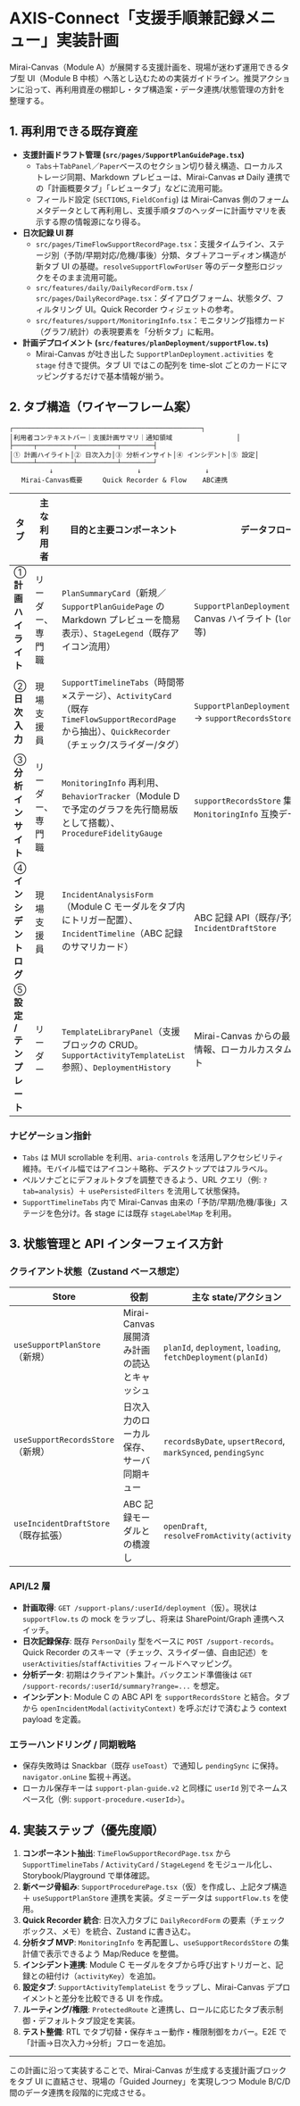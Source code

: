 # AXIS-Connect「支援手順兼記録メニュー」実装計画

Mirai-Canvas（Module A）が展開する支援計画を、現場が迷わず運用できるタブ型 UI（Module B 中核）へ落とし込むための実装ガイドライン。推奨アクションに沿って、再利用資産の棚卸し・タブ構造案・データ連携/状態管理の方針を整理する。

## 1. 再利用できる既存資産

- **支援計画ドラフト管理 (`src/pages/SupportPlanGuidePage.tsx`)**
  - `Tabs`＋`TabPanel`／`Paper`ベースのセクション切り替え構造、ローカルストレージ同期、Markdown プレビューは、Mirai-Canvas ⇄ Daily 連携での「計画概要タブ」「レビュータブ」などに流用可能。
  - フィールド設定 (`SECTIONS`, `FieldConfig`) は Mirai-Canvas 側のフォームメタデータとして再利用し、支援手順タブのヘッダーに計画サマリを表示する際の情報源になり得る。
- **日次記録 UI 群**
  - `src/pages/TimeFlowSupportRecordPage.tsx`：支援タイムライン、ステージ別（予防/早期対応/危機/事後）分類、タブ＋アコーディオン構造が新タブ UI の基礎。`resolveSupportFlowForUser` 等のデータ整形ロジックをそのまま流用可能。
  - `src/features/daily/DailyRecordForm.tsx` / `src/pages/DailyRecordPage.tsx`：ダイアログフォーム、状態タグ、フィルタリング UI。Quick Recorder ウィジェットの参考。
  - `src/features/support/MonitoringInfo.tsx`：モニタリング指標カード（グラフ/統計）の表現要素を「分析タブ」に転用。
- **計画デプロイメント (`src/features/planDeployment/supportFlow.ts`)**
  - Mirai-Canvas が吐き出した `SupportPlanDeployment.activities` を `stage` 付きで提供。タブ UI ではこの配列を time-slot ごとのカードにマッピングするだけで基本情報が揃う。

## 2. タブ構造（ワイヤーフレーム案）

```
┌───────────────────────────────────────────────┐
│利用者コンテキストバー｜支援計画サマリ｜通知領域                │
├─────┬─────────┬──────────┬────────┤
│① 計画ハイライト│② 日次入力│③ 分析インサイト│④ インシデント│⑤ 設定│
└─────┴─────────┴──────────┴────────┘
          ↓                     ↓                ↓
   Mirai-Canvas概要     Quick Recorder & Flow    ABC連携
```

| タブ | 主な利用者 | 目的と主要コンポーネント | データフロー |
| --- | --- | --- | --- |
| ① **計画ハイライト** | リーダー、専門職 | `PlanSummaryCard`（新規／`SupportPlanGuidePage` の Markdown プレビューを簡易表示）、`StageLegend`（既存アイコン流用） | `SupportPlanDeployment`, Mirai-Canvas ハイライト (`longTermGoal` 等) |
| ② **日次入力** | 現場支援員 | `SupportTimelineTabs`（時間帯×ステージ）、`ActivityCard`（既存 `TimeFlowSupportRecordPage` から抽出）、`QuickRecorder`（チェック/スライダー/タグ） | `SupportPlanDeployment.activities` → `supportRecordsStore`（新） |
| ③ **分析インサイト** | リーダー、専門職 | `MonitoringInfo` 再利用、`BehaviorTracker`（Module D で予定のグラフを先行簡易版として搭載）、`ProcedureFidelityGauge` | `supportRecordsStore` 集計結果、`MonitoringInfo` 互換データ |
| ④ **インシデントログ** | 現場支援員 | `IncidentAnalysisForm`（Module C モーダルをタブ内にトリガー配置）、`IncidentTimeline`（ABC 記録のサマリカード） | ABC 記録 API（既存/予定）＋ `IncidentDraftStore` |
| ⑤ **設定 / テンプレート** | リーダー | `TemplateLibraryPanel`（支援ブロックの CRUD。`SupportActivityTemplateList` 参照）、`DeploymentHistory` | Mirai-Canvas からの最新デプロイ情報、ローカルカスタムテンプレート |

### ナビゲーション指針

- `Tabs` は MUI scrollable を利用、`aria-controls` を活用しアクセシビリティ維持。モバイル幅ではアイコン＋略称、デスクトップではフルラベル。
- ペルソナごとにデフォルトタブを調整できるよう、URL クエリ（例: `?tab=analysis`）＋ `usePersistedFilters` を流用して状態保持。
- `SupportTimelineTabs` 内で Mirai-Canvas 由来の「予防/早期/危機/事後」ステージを色分け。各 stage には既存 `stageLabelMap` を利用。

## 3. 状態管理と API インターフェイス方針

### クライアント状態（Zustand ベース想定）

| Store | 役割 | 主な state/アクション | 既存資産 |
| --- | --- | --- | --- |
| `useSupportPlanStore`（新規） | Mirai-Canvas 展開済み計画の読込とキャッシュ | `planId`, `deployment`, `loading`, `fetchDeployment(planId)` | `supportFlow.ts` の fallback と同型を初期値に |
| `useSupportRecordsStore`（新規） | 日次入力のローカル保存、サーバ同期キュー | `recordsByDate`, `upsertRecord`, `markSynced`, `pendingSync` | `DailyRecordForm` の初期値ロジックをベースに整形 |
| `useIncidentDraftStore`（既存拡張） | ABC 記録モーダルとの橋渡し | `openDraft`, `resolveFromActivity(activityKey)` | Module C 実装時の Stepper 状態管理を再利用 |

### API/L2 層

- **計画取得**: `GET /support-plans/:userId/deployment`（仮）。現状は `supportFlow.ts` の mock をラップし、将来は SharePoint/Graph 連携へスイッチ。
- **日次記録保存**: 既存 `PersonDaily` 型をベースに `POST /support-records`。Quick Recorder のスキーマ（チェック、スライダー値、自由記述）を `userActivities`/`staffActivities` フィールドへマッピング。
- **分析データ**: 初期はクライアント集計。バックエンド準備後は `GET /support-records/:userId/summary?range=...` を想定。
- **インシデント**: Module C の ABC API を `supportRecordsStore` と結合。タブから `openIncidentModal(activityContext)` を呼ぶだけで済むよう context payload を定義。

### エラーハンドリング / 同期戦略

- 保存失敗時は Snackbar（既存 `useToast`）で通知し `pendingSync` に保持。`navigator.onLine` 監視＋再送。
- ローカル保存キーは `support-plan-guide.v2` と同様に `userId` 別でネームスペース化（例: `support-procedure.<userId>`）。

## 4. 実装ステップ（優先度順）

1. **コンポーネント抽出**: `TimeFlowSupportRecordPage.tsx` から `SupportTimelineTabs` / `ActivityCard` / `StageLegend` をモジュール化し、Storybook/Playground で単体確認。
2. **新ページ骨組み**: `SupportProcedurePage.tsx`（仮）を作成し、上記タブ構造＋ `useSupportPlanStore` 連携を実装。ダミーデータは `supportFlow.ts` を使用。
3. **Quick Recorder 統合**: 日次入力タブに `DailyRecordForm` の要素（チェックボックス、メモ）を統合、Zustand に書き込む。
4. **分析タブ MVP**: `MonitoringInfo` を再配置し、`useSupportRecordsStore` の集計値で表示できるよう Map/Reduce を整備。
5. **インシデント連携**: Module C モーダルをタブから呼び出すトリガーと、記録との紐付け（`activityKey`）を追加。
6. **設定タブ**: `SupportActivityTemplateList` をラップし、Mirai-Canvas デプロイメントと差分を比較できる UI を作成。
7. **ルーティング/権限**: `ProtectedRoute` と連携し、ロールに応じたタブ表示制御・デフォルトタブ設定を実装。
8. **テスト整備**: RTL でタブ切替・保存キュー動作・権限制御をカバー。E2E で「計画→日次入力→分析」フローを追加。

---

この計画に沿って実装することで、Mirai-Canvas が生成する支援計画ブロックをタブ UI に直結させ、現場の「Guided Journey」を実現しつつ Module B/C/D 間のデータ連携を段階的に完成させる。
